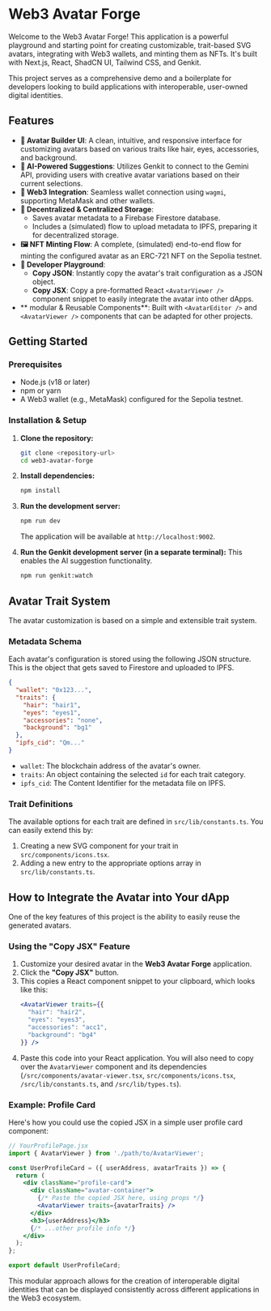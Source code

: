 # Web3 Avatar Forge

Welcome to the Web3 Avatar Forge! This application is a powerful playground and starting point for creating customizable, trait-based SVG avatars, integrating with Web3 wallets, and minting them as NFTs. It's built with Next.js, React, ShadCN UI, Tailwind CSS, and Genkit.

This project serves as a comprehensive demo and a boilerplate for developers looking to build applications with interoperable, user-owned digital identities.

## Features

-   **🎨 Avatar Builder UI**: A clean, intuitive, and responsive interface for customizing avatars based on various traits like hair, eyes, accessories, and background.
-   **🤖 AI-Powered Suggestions**: Utilizes Genkit to connect to the Gemini API, providing users with creative avatar variations based on their current selections.
-   **🔗 Web3 Integration**: Seamless wallet connection using `wagmi`, supporting MetaMask and other wallets.
-   **💾 Decentralized & Centralized Storage**:
    -   Saves avatar metadata to a Firebase Firestore database.
    -   Includes a (simulated) flow to upload metadata to IPFS, preparing it for decentralized storage.
-   **🖼️ NFT Minting Flow**: A complete, (simulated) end-to-end flow for minting the configured avatar as an ERC-721 NFT on the Sepolia testnet.
-   **🚀 Developer Playground**:
    -   **Copy JSON**: Instantly copy the avatar's trait configuration as a JSON object.
    -   **Copy JSX**: Copy a pre-formatted React `<AvatarViewer />` component snippet to easily integrate the avatar into other dApps.
-   ** modular & Reusable Components**: Built with `<AvatarEditor />` and `<AvatarViewer />` components that can be adapted for other projects.

## Getting Started

### Prerequisites

-   Node.js (v18 or later)
-   npm or yarn
-   A Web3 wallet (e.g., MetaMask) configured for the Sepolia testnet.

### Installation & Setup

1.  **Clone the repository:**
    ```bash
    git clone <repository-url>
    cd web3-avatar-forge
    ```

2.  **Install dependencies:**
    ```bash
    npm install
    ```

3.  **Run the development server:**
    ```bash
    npm run dev
    ```
    The application will be available at `http://localhost:9002`.

4.  **Run the Genkit development server (in a separate terminal):**
    This enables the AI suggestion functionality.
    ```bash
    npm run genkit:watch
    ```

## Avatar Trait System

The avatar customization is based on a simple and extensible trait system.

### Metadata Schema

Each avatar's configuration is stored using the following JSON structure. This is the object that gets saved to Firestore and uploaded to IPFS.

```json
{
  "wallet": "0x123...",
  "traits": {
    "hair": "hair1",
    "eyes": "eyes1",
    "accessories": "none",
    "background": "bg1"
  },
  "ipfs_cid": "Qm..."
}
```

-   `wallet`: The blockchain address of the avatar's owner.
-   `traits`: An object containing the selected `id` for each trait category.
-   `ipfs_cid`: The Content Identifier for the metadata file on IPFS.

### Trait Definitions

The available options for each trait are defined in `src/lib/constants.ts`. You can easily extend this by:

1.  Creating a new SVG component for your trait in `src/components/icons.tsx`.
2.  Adding a new entry to the appropriate options array in `src/lib/constants.ts`.

## How to Integrate the Avatar into Your dApp

One of the key features of this project is the ability to easily reuse the generated avatars.

### Using the "Copy JSX" Feature

1.  Customize your desired avatar in the **Web3 Avatar Forge** application.
2.  Click the **"Copy JSX"** button.
3.  This copies a React component snippet to your clipboard, which looks like this:
    ```jsx
    <AvatarViewer traits={{
      "hair": "hair2",
      "eyes": "eyes3",
      "accessories": "acc1",
      "background": "bg4"
    }} />
    ```
4.  Paste this code into your React application. You will also need to copy over the `AvatarViewer` component and its dependencies (`/src/components/avatar-viewer.tsx`, `src/components/icons.tsx`, `/src/lib/constants.ts`, and `/src/lib/types.ts`).

### Example: Profile Card

Here's how you could use the copied JSX in a simple user profile card component:

```jsx
// YourProfilePage.jsx
import { AvatarViewer } from './path/to/AvatarViewer';

const UserProfileCard = ({ userAddress, avatarTraits }) => {
  return (
    <div className="profile-card">
      <div className="avatar-container">
        {/* Paste the copied JSX here, using props */}
        <AvatarViewer traits={avatarTraits} />
      </div>
      <h3>{userAddress}</h3>
      {/* ...other profile info */}
    </div>
  );
};

export default UserProfileCard;
```

This modular approach allows for the creation of interoperable digital identities that can be displayed consistently across different applications in the Web3 ecosystem.

